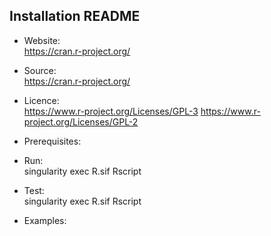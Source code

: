 ## Installation README

* Website:  
            https://cran.r-project.org/
* Source:   
            https://cran.r-project.org/

* Licence:  
            https://www.r-project.org/Licenses/GPL-3
            https://www.r-project.org/Licenses/GPL-2

* Prerequisites:
     

* Run:      
            singularity exec R.sif Rscript

* Test:     
            singularity exec R.sif Rscript

* Examples:

